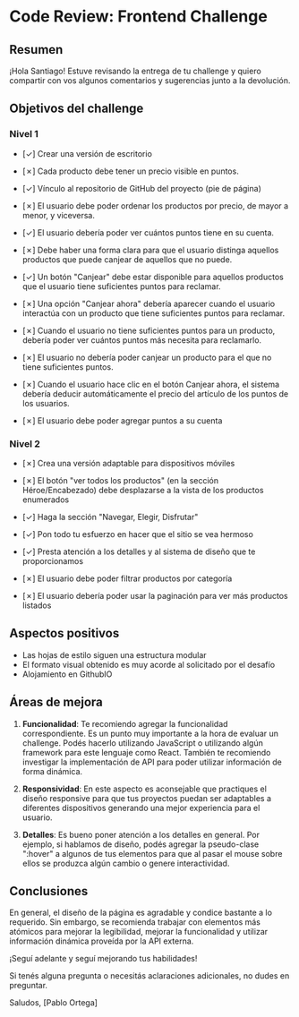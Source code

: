 # **Code Review: Frontend Challenge**

## Resumen

¡Hola Santiago! Estuve revisando la entrega de tu challenge y quiero compartir con vos algunos comentarios y sugerencias junto a la devolución.

## Objetivos del challenge

### Nivel 1

- [✓] Crear una versión de escritorio

- [✗] Cada producto debe tener un precio visible en puntos.
- [✓] Vínculo al repositorio de GitHub del proyecto (pie de página)
- [✗] El usuario debe poder ordenar los productos por precio, de mayor a menor, y viceversa.
- [✓] El usuario debería poder ver cuántos puntos tiene en su cuenta.
- [✗] Debe haber una forma clara para que el usuario distinga aquellos productos que puede canjear de aquellos que no puede.
- [✓] Un botón "Canjear" debe estar disponible para aquellos productos que el usuario tiene suficientes puntos para reclamar.
- [✗] Una opción "Canjear ahora" debería aparecer cuando el usuario interactúa con un producto que tiene suficientes puntos para reclamar.
- [✗] Cuando el usuario no tiene suficientes puntos para un producto, debería poder ver cuántos puntos más necesita para reclamarlo.
- [✗] El usuario no debería poder canjear un producto para el que no tiene suficientes puntos.
- [✗] Cuando el usuario hace clic en el botón Canjear ahora, el sistema debería deducir automáticamente el precio del artículo de los puntos de los usuarios.
- [✗] El usuario debe poder agregar puntos a su cuenta

### Nivel 2

- [✗] Crea una versión adaptable para dispositivos móviles

- [✗] El botón "ver todos los productos" (en la sección Héroe/Encabezado) debe desplazarse a la vista de los productos enumerados
- [✓] Haga la sección "Navegar, Elegir, Disfrutar"
- [✓] Pon todo tu esfuerzo en hacer que el sitio se vea hermoso
- [✓] Presta atención a los detalles y al sistema de diseño que te proporcionamos
- [✗] El usuario debe poder filtrar productos por categoría
- [✗] El usuario debería poder usar la paginación para ver más productos listados


## Aspectos positivos

- Las hojas de estilo siguen una estructura modular
- El formato visual obtenido es muy acorde al solicitado por el desafío
- Alojamiento en GithubIO

## Áreas de mejora

1. **Funcionalidad**: 
Te recomiendo agregar la funcionalidad correspondiente. Es un punto muy importante a la hora de evaluar un challenge. Podés hacerlo utilizando JavaScript o utilizando algún framework para este lenguaje como React. También te recomiendo investigar la implementación de API para poder utilizar información de forma dinámica.

2. **Responsividad**:
En este aspecto es aconsejable que practiques el diseño responsive para que tus proyectos puedan ser adaptables a diferentes dispositivos generando una mejor experiencia para el usuario.

3. **Detalles**:
Es bueno poner atención a los detalles en general. Por ejemplo, si hablamos de diseño, podés agregar la pseudo-clase ":hover" a algunos de tus elementos para que al pasar el mouse sobre ellos se produzca algún cambio o genere interactividad.


## Conclusiones

En general, el diseño de la página es agradable y condice bastante a lo requerido. Sin embargo, se recomienda trabajar con elementos más atómicos para mejorar la legibilidad, mejorar la funcionalidad y utilizar información dinámica proveída por la API externa.

¡Seguí adelante y seguí mejorando tus habilidades!

Si tenés alguna pregunta o necesitás aclaraciones adicionales, no dudes en preguntar.

Saludos,
[Pablo Ortega]